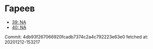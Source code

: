# Гареев
- [39: NA](39.md)
- [40: NA](40.md)

Commit: 4db93f267066920fcadb7374c2a4c792223e63e0
 fetched at: 20201212-153217

